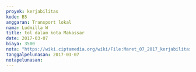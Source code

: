 ```yaml
---
proyek: kerjabilitas
kode: B5
anggaran: Transport lokal
nama: Ludmilla W
title: tol dalam kota Makassar
date: 2017-03-07
biaya: 3500
nota: "https://wiki.ciptamedia.org/wiki/File:Maret_07_2017_kerjabilitas_B5_tol_makassar_ludmilla.jpg"
tanggalpelunasan: 2017-03-07
notapelunasan:
---
```

